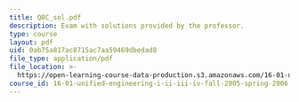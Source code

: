 ```yaml
---
title: Q8C_sol.pdf
description: Exam with solutions provided by the professor.
type: course
layout: pdf
uid: 0ab75a817ac8715ac7aa59469dbedad8
file_type: application/pdf
file_location: >-
  https://open-learning-course-data-production.s3.amazonaws.com/16-01-unified-engineering-i-ii-iii-iv-fall-2005-spring-2006/0ab75a817ac8715ac7aa59469dbedad8_Q8C_sol.pdf
course_id: 16-01-unified-engineering-i-ii-iii-iv-fall-2005-spring-2006
---
```

